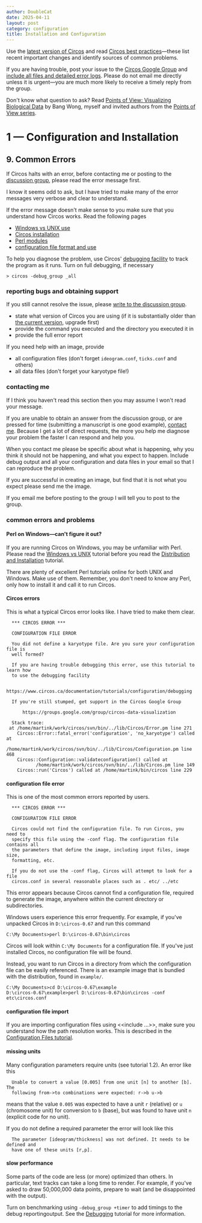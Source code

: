```yaml
---
author: DoubleCat
date: 2025-04-11
layout: post
category: configuration
title: Installation and Configuration
---
```


Use the [latest version of Circos](/software/download/circos/) and read
[Circos best
practices](/documentation/tutorials/reference/best_practices/)—these list
recent important changes and identify sources of common problems.

If you are having trouble, post your issue to the [Circos Google
Group](https://groups.google.com/group/circos-data-visualization) and [include
all files and detailed error logs](/support/support/). Please do not email me
directly unless it is urgent—you are much more likely to receive a timely
reply from the group.

Don't know what question to ask? Read [Points of View: Visualizing Biological
Data](https://www.nature.com/nmeth/journal/v9/n12/full/nmeth.2258.html) by
Bang Wong, myself and invited authors from the [Points of View
series](https://mk.bcgsc.ca/pointsofview).

# 1 — Configuration and Installation

## 9\. Common Errors

If Circos halts with an error, before contacting me or posting to the
[discussion group](https://groups.google.com/group/circos-data-visualization),
please read the error message first.

I know it seems odd to ask, but I have tried to make many of the error
messages very verbose and clear to understand.

If the error message doesn't make sense to you make sure that you understand
how Circos works. Read the following pages

  * [Windows vs UNIX use](/documentation/tutorials/configuration/unix_vs_windows/)
  * [Circos installation](/documentation/tutorials/configuration//installation/)
  * [Perl modules](/documentation/tutorials/configuration//perl_and_modules/)
  * [configuration file format and use](/documentation/tutorials/configuration/configuration_files/)

To help you diagnose the problem, use Circos' [debugging
facility](/documentation/tutorials/configuration/debugging/) to track the
program as it runs. Turn on full debugging, if necessary

    
    
    > circos -debug_group _all
    

### reporting bugs and obtaining support

If you still cannot resolve the issue, please [write to the discussion
group](https://groups.google.com/group/circos-data-visualization).

  * state what version of Circos you are using (if it is substantially older than [the current version](/software/download/circos), upgrade first) 
  * provide the command you executed and the directory you executed it in 
  * provide the full error report 

If you need help with an image, provide

  * all configuration files (don't forget `ideogram.conf`, `ticks.conf` and others) 
  * all data files (don't forget your karyotype file!) 

### contacting me

If I think you haven't read this section then you may assume I won't read your
message.

If you are unable to obtain an answer from the discussion group, or are
pressed for time (submitting a manuscript is one good example), [contact
me](mailto:martink@bcgsc.ca). Because I get a lot of direct requests, the more
you help me diagnose your problem the faster I can respond and help you.

When you contact me please be specific about what is happening, why you think
it should not be happening, and what you expect to happen. Include debug
output and all your configuration and data files in your email so that I can
reproduce the problem.

If you are successful in creating an image, but find that it is not what you
expect please send me the image.

If you email me before posting to the group I will tell you to post to the
group.

### common errors and problems

#### Perl on Windows—can't figure it out?

If you are running Circos on Windows, you may be unfamiliar with Perl. Please
read the [Windows vs
UNIX](/documentation/tutorials/configuration/unix_vs_windows/) tutorial before
you read the [Distribution and
Installation](/documentation/tutorials/configuration/distribution_and_installation/)
tutorial.

There are plenty of excellent Perl tutorials online for both UNIX and Windows.
Make use of them. Remember, you don't need to know any Perl, only how to
install it and call it to run Circos.

#### Circos errors

This is what a typical Circos error looks like. I have tried to make them
clear.

    
    
      *** CIRCOS ERROR ***
    
      CONFIGURATION FILE ERROR
    
      You did not define a karyotype file. Are you sure your configuration file is
      well formed?
    
      If you are having trouble debugging this error, use this tutorial to learn how
      to use the debugging facility
    
          https://www.circos.ca/documentation/tutorials/configuration/debugging
    
      If you're still stumped, get support in the Circos Google Group
    
          https://groups.google.com/group/circos-data-visualization
    
      Stack trace:
     at /home/martink/work/circos/svn/bin/../lib/Circos/Error.pm line 271
    	Circos::Error::fatal_error('configuration', 'no_karyotype') called at 
               /home/martink/work/circos/svn/bin/../lib/Circos/Configuration.pm line 468
    	Circos::Configuration::validateconfiguration() called at 
               /home/martink/work/circos/svn/bin/../lib/Circos.pm line 149
    	Circos::run('Circos') called at /home/martink/bin/circos line 229
    

#### configuration file error

This is one of the most common errors reported by users.

    
    
      *** CIRCOS ERROR ***
    
      CONFIGURATION FILE ERROR
    
      Circos could not find the configuration file. To run Circos, you need to
      specify this file using the -conf flag. The configuration file contains all
      the parameters that define the image, including input files, image size,
      formatting, etc.
    
      If you do not use the -conf flag, Circos will attempt to look for a file
      circos.conf in several reasonable places such as . etc/ ../etc
    

This error appears because Circos cannot find a configuration file, required
to generate the image, anywhere within the current directory or
subdirectories.

Windows users experience this error frequently. For example, if you've
unpacked Circos in `D:\circos-0.67` and run this command

    
    
    C:\My Documents>perl D:\circos-0.67\bin\circos 
    

Circos will look within `C:\My Documents` for a configuration file. If you've
just installed Circos, no configuration file will be found.

Instead, you want to run Circos in a directory from which the configuration
file can be easily referenced. There is an example image that is bundled with
the distribution, found in `example/`.

    
    
    C:\My Documents>cd D:\circos-0.67\example
    D:\circos-0.67\example>perl D:\circos-0.67\bin\circos -conf etc\circos.conf
    

#### configuration file import

If you are importing configuration files using <<include ...>>, make sure you
understand how the path resolution works. This is described in the
[Configuration Files
tutorial](/documentation/tutorials/configuration/configuration_files).

#### missing units

Many configuration parameters require units (see tutorial 1.2). An error like
this

    
    
      Unable to convert a value [0.005] from one unit [n] to another [b]. The
      following from->to combinations were expected: r->b u->b
    

means that the value `0.005` was expected to have a unit `r` (relative) or `u`
(chromosome unit) for conversion to `b` (base), but was found to have unit `n`
(explicit code for no unit).

If you do not define a required parameter the error will look like this

    
    
      The parameter [ideogram/thickness] was not defined. It needs to be defined and
      have one of these units [r,p].
    

#### slow performance

Some parts of the code are less (or more) optimized than others. In
particular, text tracks can take a long time to render. For example, if you've
asked to draw 50,000,000 data points, prepare to wait (and be disappointed
with the output).

Turn on benchmarking using `-debug_group +timer` to add timings to the debug
reportingoutput. See the
[Debugging](/documentation/tutorials/configuration/debugging/) tutorial for
more information.

